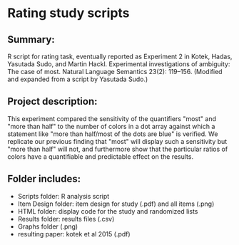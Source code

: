 Rating study scripts
====================

Summary:
--------
R script for rating task, eventually reported as Experiment 2 in Kotek, Hadas, Yasutada Sudo, and Martin Hackl. Experimental investigations of ambiguity: The case of most. Natural Language Semantics 23(2): 119–156. (Modified and expanded from a script by Yasutada Sudo.)


Project description:
-------------------- 
This experiment compared the sensitivity of the quantifiers "most" and "more than half" to the number of colors in a dot array against which a statement like "more than half/most of the dots are blue" is verified. We replicate our previous finding that "most" will display such a sensitivity but "more than half" will not, and furthermore show that the particular ratios of colors have a quantifiable and predictable effect on the results.  


Folder includes: 
----------------
* Scripts folder: R analysis script
* Item Design folder: item design for study (.pdf) and all items (.png)
* HTML folder: display code for the study and randomized lists
* Results folder: results files (.csv)
* Graphs folder (.png)
* resulting paper: kotek et al 2015 (.pdf)